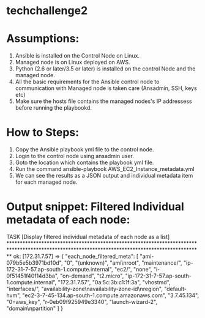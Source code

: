 # techchallenge2

Assumptions:
===============
1. Ansible is installed on the Control Node on Linux. 
2. Managed node is on Linux deployed on AWS.
3. Python (2.6 or later/3.5 or later) is installed on the control Node and the managed node.
4. All the basic requirements for the Ansible control node to communication with Managed node is taken care (Ansadmin, SSH, keys etc)
5. Make sure the hosts file contains the managed nodes's IP addressess before running the playbookd.

How to Steps:
================
1. Copy the Ansible playbook yml file to the control node. 
2. Login to the control node using ansadmin user.
3. Goto the location which contains the playbook yml file.
4. Run the command ansible-playbook AWS_EC2_Instance_metadata.yml
5. We can see the results as a JSON output and individual metadata item for each managed node.

 Output snippet: Filtered Individual metadata of each node:
 ============================================================

TASK [Display filtered individual metadata of each node as a list] ************************************************************************************************************************************************
ok: [172.31.7.57] => {
    "each_node_filtered_meta": [
        "ami-079b5e5b3971bd10d",
        "0",
        "(unknown)",
        "ami\nroot",
        "maintenance/",
        "ip-172-31-7-57.ap-south-1.compute.internal",
        "ec2/",
        "none",
        "i-0f51451f40f14d3ba",
        "on-demand",
        "t2.micro",
        "ip-172-31-7-57.ap-south-1.compute.internal",
        "172.31.7.57",
        "0a:5c:3b:c1:1f:3a",
        "vhostmd",
        "interfaces/",
        "availability-zone\navailability-zone-id\nregion",
        "default-hvm",
        "ec2-3-7-45-134.ap-south-1.compute.amazonaws.com",
        "3.7.45.134",
        "0=aws_key",
        "r-0eb09f925949e3340",
        "launch-wizard-2",
        "domain\npartition"
    ]
}

